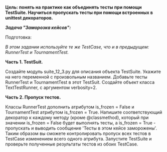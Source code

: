 __Цель: понять на практике как объединять тесты при помощи TestSuite. Научиться пропускать тесты при помощи встроенных в unittest декораторов.__

***Задача "Заморозка кейсов":***

Подготовка:

_В этом задании используйте те же TestCase, что и в предыдущем: RunnerTest и TournamentTest._

__Часть 1. TestSuit.__

Создайте модуль suite_12_3.py для описания объекта TestSuite. Укажите на него переменной с произвольным названием.
Добавьте тесты RunnerTest и TournamentTest в этот TestSuit.
Создайте объект класса TextTestRunner, с аргументом verbosity=2.

__Часть 2. Пропуск тестов.__

Классы RunnerTest дополнить атрибутом is_frozen = False и TournamentTest атрибутом is_frozen = True.
Напишите соответствующий декоратор к каждому методу (кроме @classmethod), который при значении is_frozen = False будет выполнять тесты, 
а is_frozen = True - пропускать и выводить сообщение 'Тесты в этом кейсе заморожены'.
Таким образом вы сможете контролировать пропуск всех тестов в TestCase изменением всего одного атрибута.
Запустите TestSuite и проверьте полученные результаты тестов из обоих TestCase.
